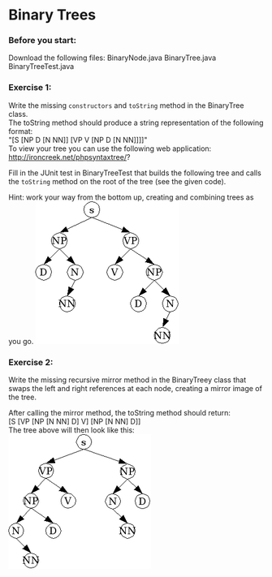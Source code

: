 # Binary Trees


### Before you start:
Download the following files: BinaryNode.java  BinaryTree.java  BinaryTreeTest.java


### Exercise 1:
Write the missing `constructors` and `toString` method in the BinaryTree class.  
The toString method should produce a string representation of the following format:  
"[S [NP D [N NN]] [VP V [NP D [N NN]]]]"  
To view your tree you can use the following web application: http://ironcreek.net/phpsyntaxtree/?

Fill in the JUnit test in BinaryTreeTest that builds the following tree and calls the `toString` method on the root of the tree (see the given code).

Hint: work your way from the bottom up, creating and combining trees as you go.
![Image](ex1.jpg)

### Exercise 2:
Write the missing recursive mirror method in the BinaryTreey class that swaps the left and right references at each node, creating a mirror image of the tree.

After calling the mirror method, the toString method should return:  
[S [VP [NP [N NN] D] V] [NP [N NN] D]]  
The tree above will then look like this:
![Image](ex2.jpg)


